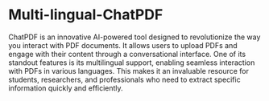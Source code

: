 # Multi-lingual-ChatPDF
ChatPDF is an innovative AI-powered tool designed to revolutionize the way you interact with PDF documents. It allows users to upload PDFs and engage with their content through a conversational interface. One of its standout features is its multilingual support, enabling seamless interaction with PDFs in various languages. This makes it an invaluable resource for students, researchers, and professionals who need to extract specific information quickly and efficiently.

